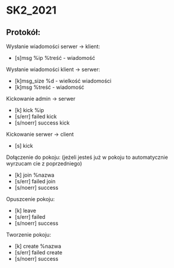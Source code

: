 # SK2_2021

## Protokół:
Wysłanie wiadomości serwer -> klient:
- [s]msg %ip %treść - wiadomość

Wysłanie wiadomości klient -> serwer:
- [k]msg_size %d - wielkość wiadomości
- [k]msg %treść - wiadomość

Kickowanie admin -> serwer
- [k] kick %ip
- [s/err] failed kick
- [s/noerr] success kick

Kickowanie serwer -> client
- [s] kick

Dołączenie do pokoju: (jeżeli jesteś już w pokoju to automatycznie wyrzucam cie z poprzedniego)
- [k] join %nazwa
- [s/err] failed join
- [s/noerr] success

Opuszcenie pokoju:
- [k] leave
- [s/err] failed
- [s/noerr] success

Tworzenie pokoju: 
- [k] create %nazwa
- [s/err] failed create
- [s/noerr] success



